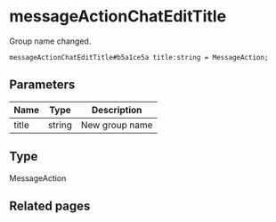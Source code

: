 # messageActionChatEditTitle
Group name changed.

```
messageActionChatEditTitle#b5a1ce5a title:string = MessageAction;
```

## Parameters
| Name | Type | Description |
| ---- | :----: | ----------- |
| title | string | New group name |


## Type
MessageAction

## Related pages
